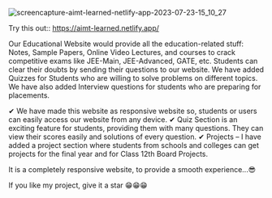 

![screencapture-aimt-learned-netlify-app-2023-07-23-15_10_27](https://github.com/Parvej45/Learned_website/assets/97740459/aab85518-2d39-46f7-bcd3-f1addfd75597)


Try this out::
https://aimt-learned.netlify.app/

Our Educational Website would provide all the education-related stuff:
Notes, Sample Papers, Online Video Lectures, and courses to crack competitive
exams like JEE-Main, JEE-Advanced, GATE, etc. Students can clear their doubts
by sending their questions to our website. We have added Quizzes for Students
who are willing to solve problems on different topics. We have also added
Interview questions for students who are preparing for placements.

✔ We have made this website as responsive website so, students or users can
easily access our website from any device.
✔ Quiz Section is an exciting feature for students, providing them with many questions. They can view their scores easily and solutions of every question.
✔ Projects – I have added a project section where students from schools and
colleges can get projects for the final year and for Class 12th Board Projects.

It is a completely responsive website, to provide a smooth experience...😎

If you like my project, give it a star 😁😁😁
